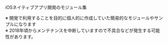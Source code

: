 iOSネイティブアプリ開発のモジュール集

※ 開発で利用することを目的に個人的に作成していた簡易的なモジュールやサンプルになります</br>
※ 2018年頃からメンテナンスを中断していますので不具合などが発生する可能性があります。

